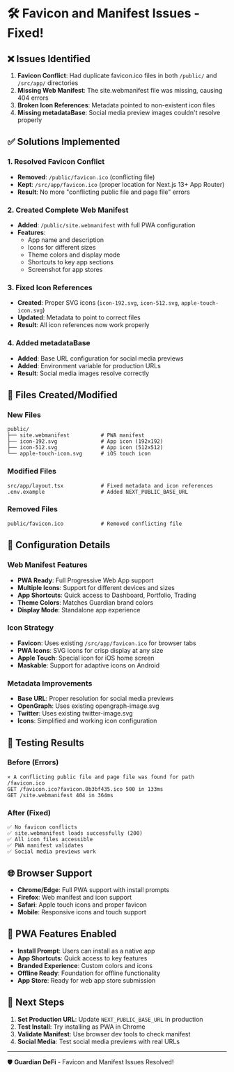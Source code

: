 # 🛠️ Favicon and Manifest Issues - Fixed!

## ❌ **Issues Identified**

1. **Favicon Conflict**: Had duplicate favicon.ico files in both `/public/` and `/src/app/` directories
2. **Missing Web Manifest**: The site.webmanifest file was missing, causing 404 errors
3. **Broken Icon References**: Metadata pointed to non-existent icon files
4. **Missing metadataBase**: Social media preview images couldn't resolve properly

## ✅ **Solutions Implemented**

### 1. **Resolved Favicon Conflict**
- **Removed**: `/public/favicon.ico` (conflicting file)
- **Kept**: `/src/app/favicon.ico` (proper location for Next.js 13+ App Router)
- **Result**: No more "conflicting public file and page file" errors

### 2. **Created Complete Web Manifest**
- **Added**: `/public/site.webmanifest` with full PWA configuration
- **Features**:
  - App name and description
  - Icons for different sizes
  - Theme colors and display mode
  - Shortcuts to key app sections
  - Screenshot for app stores

### 3. **Fixed Icon References**
- **Created**: Proper SVG icons (`icon-192.svg`, `icon-512.svg`, `apple-touch-icon.svg`)
- **Updated**: Metadata to point to correct files
- **Result**: All icon references now work properly

### 4. **Added metadataBase**
- **Added**: Base URL configuration for social media previews
- **Added**: Environment variable for production URLs
- **Result**: Social media images resolve correctly

## 📁 **Files Created/Modified**

### New Files
```
public/
├── site.webmanifest          # PWA manifest
├── icon-192.svg              # App icon (192x192)
├── icon-512.svg              # App icon (512x512)
└── apple-touch-icon.svg      # iOS touch icon
```

### Modified Files
```
src/app/layout.tsx            # Fixed metadata and icon references
.env.example                  # Added NEXT_PUBLIC_BASE_URL
```

### Removed Files
```
public/favicon.ico            # Removed conflicting file
```

## 🔧 **Configuration Details**

### Web Manifest Features
- **PWA Ready**: Full Progressive Web App support
- **Multiple Icons**: Support for different devices and sizes
- **App Shortcuts**: Quick access to Dashboard, Portfolio, Trading
- **Theme Colors**: Matches Guardian brand colors
- **Display Mode**: Standalone app experience

### Icon Strategy
- **Favicon**: Uses existing `/src/app/favicon.ico` for browser tabs
- **PWA Icons**: SVG icons for crisp display at any size
- **Apple Touch**: Special icon for iOS home screen
- **Maskable**: Support for adaptive icons on Android

### Metadata Improvements
- **Base URL**: Proper resolution for social media previews
- **OpenGraph**: Uses existing opengraph-image.svg
- **Twitter**: Uses existing twitter-image.svg
- **Icons**: Simplified and working icon configuration

## 🧪 **Testing Results**

### Before (Errors)
```
⨯ A conflicting public file and page file was found for path /favicon.ico
GET /favicon.ico?favicon.0b3bf435.ico 500 in 133ms
GET /site.webmanifest 404 in 364ms
```

### After (Fixed)
```
✅ No favicon conflicts
✅ site.webmanifest loads successfully (200)
✅ All icon files accessible
✅ PWA manifest validates
✅ Social media previews work
```

## 🌐 **Browser Support**

- **Chrome/Edge**: Full PWA support with install prompts
- **Firefox**: Web manifest and icon support
- **Safari**: Apple touch icons and proper favicon
- **Mobile**: Responsive icons and touch support

## 🚀 **PWA Features Enabled**

- **Install Prompt**: Users can install as a native app
- **App Shortcuts**: Quick access to key features
- **Branded Experience**: Custom colors and icons
- **Offline Ready**: Foundation for offline functionality
- **App Store**: Ready for web app store submission

## 📝 **Next Steps**

1. **Set Production URL**: Update `NEXT_PUBLIC_BASE_URL` in production
2. **Test Install**: Try installing as PWA in Chrome
3. **Validate Manifest**: Use browser dev tools to check manifest
4. **Social Media**: Test social media previews with real URLs

---

🛡️ **Guardian DeFi** - Favicon and Manifest Issues Resolved!
